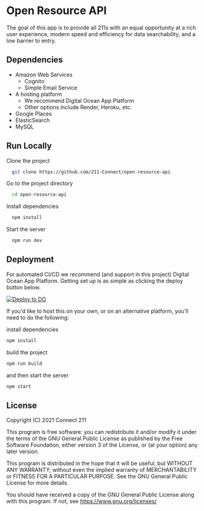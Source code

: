 # Open Resource API

The goal of this app is to provide all 211s with an equal opportunity at a rich user experience, modern speed and efficiency for data searchability, and a low barrier to entry.

## Dependencies

- Amazon Web Services
  - Cognito
  - Simple Email Service
- A hosting platform
  - We recommend Digital Ocean App Platform
  - Other options include Render, Heroku, etc.
- Google Places
- ElasticSearch
- MySQL

## Run Locally

Clone the project

```bash
  git clone https://github.com/211-Connect/open-resource-api
```

Go to the project directory

```bash
  cd open-resource-api
```

Install dependencies

```bash
  npm install
```

Start the server

```bash
  npm run dev
```

## Deployment

For automated CI/CD we recommend (and support in this project) Digital Ocean App Platform. Getting set up is as simple as clicking the deploy button below.

[![Deploy to DO](https://www.deploytodo.com/do-btn-blue.svg)](https://cloud.digitalocean.com/apps/new?repo=https://github.com/211-Connect/open-resource-api/tree/main)

If you'd like to host this on your own, or on an alternative platform, you'll need to do the following:

install dependencies

```bash
npm install
```

build the project

```bash
npm run build
```

and then start the server

```bash
npm start
```

## License

Copyright (C) 2021 Connect 211

This program is free software: you can redistribute it and/or modify
it under the terms of the GNU General Public License as published by
the Free Software Foundation, either version 3 of the License, or
(at your option) any later version.

This program is distributed in the hope that it will be useful,
but WITHOUT ANY WARRANTY; without even the implied warranty of
MERCHANTABILITY or FITNESS FOR A PARTICULAR PURPOSE. See the
GNU General Public License for more details.

You should have received a copy of the GNU General Public License
along with this program. If not, see <https://www.gnu.org/licenses/>
